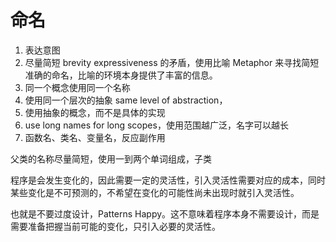 # 命名

1. 表达意图
1. 尽量简短 brevity expressiveness 的矛盾，使用比喻 Metaphor 来寻找简短准确的命名，比喻的环境本身提供了丰富的信息。
1. 同一个概念使用同一个名称
1. 使用同一个层次的抽象 same level of abstraction，
1. 使用抽象的概念，而不是具体的实现
1. use long names for long scopes，使用范围越广泛，名字可以越长
1. 函数名、类名、变量名，反应副作用

父类的名称尽量简短，使用一到两个单词组成，子类

程序是会发生变化的，因此需要一定的灵活性，引入灵活性需要对应的成本，同时某些变化是不可预测的，不希望在变化的可能性尚未出现时就引入灵活性。

也就是不要过度设计，Patterns Happy。这不意味着程序本身不需要设计，而是需要准备把握当前可能的变化，只引入必要的灵活性。
